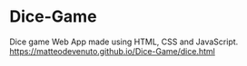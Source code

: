 # Dice-Game

Dice game Web App made using HTML, CSS and JavaScript.
https://matteodevenuto.github.io/Dice-Game/dice.html

